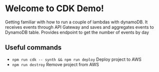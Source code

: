 # Welcome to CDK Demo!

Getting familiar with how to run a couple of lambdas with dynamoDB. It receives events through API Gateway and saves and aggregates events to DynamoDB table. Provides endpoint to get the number of events by day

## Useful commands

 * `npm run cdk -- synth && npm run deploy`     Deploy project to AWS
 * `npm run destroy`                           Remove project from AWS
